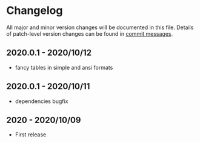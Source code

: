 # Changelog
All major and minor version changes will be documented in this file. Details of
patch-level version changes can be found in [commit messages](../../commits/master).

## 2020.0.1 - 2020/10/12
- fancy tables in simple and ansi formats

## 2020.0.1 - 2020/10/11
- dependencies bugfix

## 2020 - 2020/10/09
- First release
